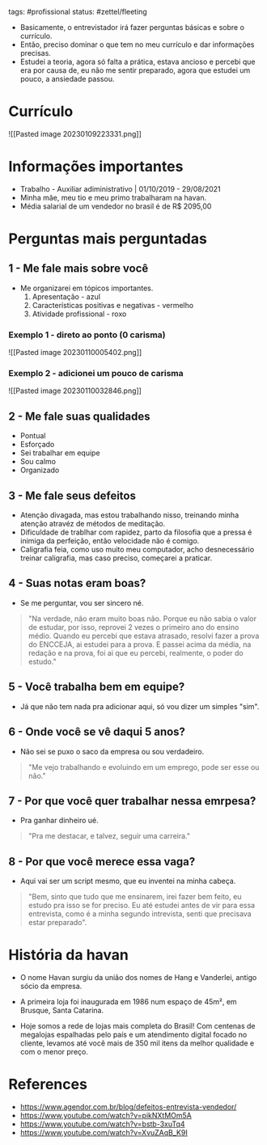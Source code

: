 tags: #profissional
status: #zettel/fleeting

- Basicamente, o entrevistador irá fazer perguntas básicas e sobre o currículo.
- Então, preciso dominar o que tem no meu currículo e dar informações precisas.
- Estudei a teoria, agora só falta a prática, estava ancioso e percebi que era por causa de, eu não me sentir preparado, agora que estudei um pouco, a ansiedade passou.

# Currículo
![[Pasted image 20230109223331.png]]

# Informações importantes
- Trabalho - Auxiliar adiministrativo | 01/10/2019 - 29/08/2021
- Minha mãe, meu tio e meu primo trabalharam na havan.
- Média salarial de um vendedor no brasil é de R$ 2095,00

# Perguntas mais perguntadas
## 1 - Me fale mais sobre você
- Me organizarei em tópicos importantes.
	1. Apresentação - azul
	2. Características positivas e negativas - vermelho
	3. Atividade profissional - roxo

### Exemplo 1 - direto ao ponto (0 carisma)
![[Pasted image 20230110005402.png]]

### Exemplo 2 - adicionei um pouco de carisma
![[Pasted image 20230110032846.png]]

## 2 - Me fale suas qualidades
- Pontual
- Esforçado
- Sei trabalhar em equipe
- Sou calmo
- Organizado

## 3 - Me fale seus defeitos
- Atenção divagada, mas estou trabalhando nisso, treinando minha atenção atravéz de métodos de  meditação.
- Dificuldade de trablhar com rapidez, parto da filosofia que a pressa é inimiga da perfeição, então velocidade não é comigo.
- Caligrafia feia, como uso muito meu computador, acho desnecessário treinar caligrafia, mas caso preciso, começarei a praticar.

## 4 - Suas notas eram boas?
- Se me perguntar, vou ser sincero né.

> "Na verdade, não eram muito boas não. Porque eu não sabia o valor de estudar, por isso, reprovei 2 vezes o primeiro ano do ensino médio. Quando eu percebi que estava atrasado, resolvi fazer a prova do ENCCEJA, ai estudei para a prova. E passei acima da média, na redação e na prova, foi ai que eu percebi, realmente, o poder do estudo."

## 5 - Você trabalha bem em equipe?
- Já que não tem nada pra adicionar aqui, só vou dizer um simples "sim".

## 6 - Onde você se vê daqui 5 anos?
- Não sei se puxo o saco da empresa ou sou verdadeiro.

> "Me vejo trabalhando e evoluindo em um emprego, pode ser esse ou não."

## 7 - Por que você quer trabalhar nessa emrpesa?
- Pra ganhar dinheiro ué.

> "Pra me destacar, e talvez, seguir uma carreira."

## 8 - Por que você merece essa vaga?
- Aqui vai ser um script mesmo, que eu inventei na minha cabeça.

> "Bem, sinto que tudo que me ensinarem, irei fazer bem feito, eu estudo pra isso se for preciso. Eu até estudei antes de vir para essa entrevista, como é a minha segundo intrevista, senti que precisava estar preparado".

# História da havan
- O nome Havan surgiu da união dos nomes de Hang e Vanderlei, antigo sócio da empresa.

- A primeira loja foi inaugurada em 1986 num espaço de 45m², em Brusque, Santa Catarina. 

- Hoje somos a rede de lojas mais completa do Brasil! Com centenas de megalojas espalhadas pelo país e um atendimento digital focado no cliente, levamos até você mais de 350 mil itens da melhor qualidade e com o menor preço.

# References
- https://www.agendor.com.br/blog/defeitos-entrevista-vendedor/
- https://www.youtube.com/watch?v=pikNXtMOm5A
- https://www.youtube.com/watch?v=bstb-3xuTq4
- https://www.youtube.com/watch?v=XvuZAqB_K9I
